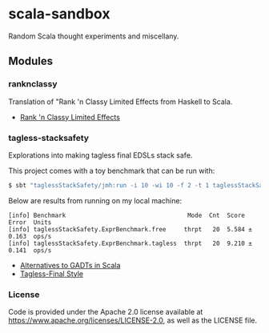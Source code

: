 # scala-sandbox
Random Scala thought experiments and miscellany.

## Modules
### ranknclassy
Translation of "Rank 'n Classy Limited Effects from Haskell to Scala.

* [Rank 'n Classy Limited Effects](http://www.parsonsmatt.org/2016/07/14/rank_n_classy_limited_effects.html)

### tagless-stacksafety
Explorations into making tagless final EDSLs stack safe.

This project comes with a toy benchmark that can be run with:

```bash
$ sbt "taglessStackSafety/jmh:run -i 10 -wi 10 -f 2 -t 1 taglessStackSafety.ExprBenchmark"
```

Below are results from running on my local machine:

```
[info] Benchmark                                  Mode  Cnt  Score   Error  Units
[info] taglessStackSafety.ExprBenchmark.free     thrpt   20  5.584 ± 0.163  ops/s
[info] taglessStackSafety.ExprBenchmark.tagless  thrpt   20  9.210 ± 0.141  ops/s
```

* [Alternatives to GADTs in Scala](https://pchiusano.github.io/2014-05-20/scala-gadts.html)
* [Tagless-Final Style](http://okmij.org/ftp/tagless-final/)

### License
Code is provided under the Apache 2.0 license available at https://www.apache.org/licenses/LICENSE-2.0, as well as the
LICENSE file.
